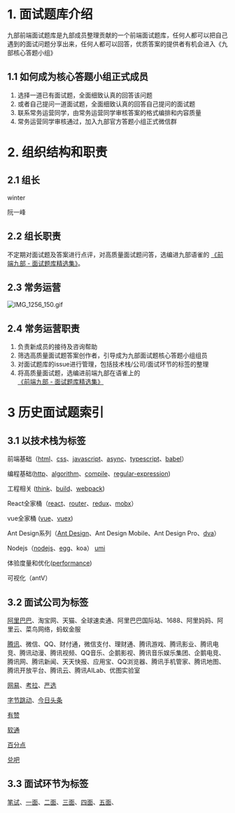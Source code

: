 # 1. 面试题库介绍

九部前端面试题库是九部成员整理贡献的一个前端面试题库，任何人都可以把自己遇到的面试问题分享出来，任何人都可以回答，优质答案的提供者有机会进入《九部核心答题小组》

## 1.1 如何成为核心答题小组正式成员

 1. 选择一道已有面试题，全面细致认真的回答该问题
 2. 或者自己提问一道面试题，全面细致认真的回答自己提问的面试题
 3. 联系常务运营同学，由常务运营同学审核答案的格式编排和内容质量
 4. 常务运营同学审核通过，加入九部官方答题小组正式微信群
 

# 2. 组织结构和职责

## 2.1 组长

winter

阮一峰


## 2.2 组长职责

不定期对面试题及答案进行点评，对高质量面试题问答，选编进九部语雀的 [《前端九部 - 面试题库精选集》](https://www.yuque.com/fe9/interview)。


## 2.3 常务运营

![IMG_1256_150.gif](https://i.loli.net/2019/05/01/5cc8f036be9d8.gif)

## 2.4 常务运营职责

1. 负责新成员的接待及咨询帮助
2. 筛选高质量面试题答案创作者，引导成为九部面试题核心答题小组组员
3. 对面试题库的issue进行管理，包括技术栈/公司/面试环节的标签的整理
4. 将高质量面试题，选编进前端九部在语雀上的 [《前端九部 - 面试题库精选集》](https://www.yuque.com/fe9/interview)




# 3 历史面试题索引

## 3.1 以技术栈为标签


前端基础（[html](https://github.com/frontend9/fe9-interview/issues?q=is%3Aissue+is%3Aopen+label%3Ahtml)、[css](https://github.com/frontend9/fe9-interview/issues?q=is%3Aissue+is%3Aopen+label%3Acss)、[javascript](https://github.com/frontend9/fe9-interview/issues?q=is%3Aissue+is%3Aopen+label%3Ajavascript)、[async](https://github.com/frontend9/fe9-interview/issues?q=is%3Aissue+is%3Aopen+label%3Aasync)、[typescript](https://github.com/frontend9/fe9-interview/issues?q=is%3Aissue+is%3Aopen+label%3Atypescript)、[babel](https://github.com/frontend9/fe9-interview/issues?q=is%3Aissue+is%3Aopen+label%3Ababel)）

编程基础([http](https://github.com/frontend9/fe9-interview/issues?q=is%3Aissue+is%3Aopen+label%3Ahttp)、[algorithm](https://github.com/frontend9/fe9-interview/issues?q=is%3Aissue+is%3Aopen+label%3Aalgorithm)、[compile](https://github.com/frontend9/fe9-interview/issues?q=is%3Aissue+is%3Aopen+label%3Acompile)、[regular-expression](https://github.com/frontend9/fe9-interview/issues?q=is%3Aissue+is%3Aopen+label%3A%22Regular+Expression%22))

工程相关 ([think](https://github.com/frontend9/fe9-interview/issues?q=is%3Aissue+is%3Aopen+label%3Athink)、[build](https://github.com/frontend9/fe9-interview/issues?q=is%3Aissue+is%3Aopen+label%3Abuild)、[webpack](https://github.com/frontend9/fe9-interview/issues?q=is%3Aissue+is%3Aopen+label%3Awebpack))

React全家桶（[react](https://github.com/frontend9/fe9-interview/issues?q=is%3Aissue+is%3Aopen+label%3Areact)、[router](https://github.com/frontend9/fe9-interview/issues?q=is%3Aissue+is%3Aopen+label%3Arouter)、[redux](https://github.com/frontend9/fe9-interview/issues?q=is%3Aissue+is%3Aopen+label%3Aredux)、[mobx](https://github.com/frontend9/fe9-interview/issues?q=is%3Aissue+is%3Aopen+label%3Amobx)）

vue全家桶 ([vue](https://github.com/frontend9/fe9-interview/issues?q=is%3Aissue+is%3Aopen+label%3Avue)、[vuex](https://github.com/frontend9/fe9-interview/issues?q=is%3Aissue+is%3Aopen+label%3Avuex))

Ant Design系列（[Ant Design](https://github.com/frontend9/fe9-interview/issues?q=is%3Aissue+is%3Aopen+label%3Aant%20design)、Ant Design Mobile、Ant Design Pro、[dva](https://github.com/frontend9/fe9-interview/issues?q=is%3Aissue+is%3Aopen+label%3Adva)）

Nodejs（[nodejs](https://github.com/frontend9/fe9-interview/issues?q=is%3Aissue+is%3Aopen+label%3Anodejs)、[egg](https://github.com/frontend9/fe9-interview/issues?q=is%3Aissue+is%3Aopen+label%3Aegg)、koa）
[umi](https://github.com/frontend9/fe9-interview/issues?q=is%3Aissue+is%3Aopen+label%3Aumi)

体验度量和优化([performance](https://github.com/frontend9/fe9-interview/issues?q=is%3Aissue+is%3Aopen+label%3Aperformance))

可视化（antV）


## 3.2 面试公司为标签

[阿里巴巴](https://github.com/frontend9/fe9-interview/labels/阿里巴巴)、淘宝网、天猫、全球速卖通、阿里巴巴国际站、1688、阿里妈妈、阿里云、菜鸟网络，蚂蚁金服 

[腾讯](https://github.com/frontend9/fe9-interview/labels/腾讯)、微信、QQ、财付通，微信支付、理财通、腾讯游戏、腾讯影业、腾讯电竞、腾讯动漫、腾讯视频、QQ音乐、企鹅影视、腾讯音乐娱乐集团、企鹅电竞、腾讯网、腾讯新闻、天天快报、应用宝、QQ浏览器、腾讯手机管家、腾讯地图、腾讯开放平台、腾讯云、腾讯AILab、优图实验室

[网易](https://github.com/frontend9/fe9-interview/labels/网易)、[考拉](https://github.com/frontend9/fe9-interview/labels/考拉)、[严选](https://github.com/frontend9/fe9-interview/labels/严选)

[字节跳动](https://github.com/frontend9/fe9-interview/labels/字节跳动)、[今日头条](https://github.com/frontend9/fe9-interview/labels/今日头条)

[有赞](https://github.com/frontend9/fe9-interview/labels/有赞)

[软通](https://github.com/frontend9/fe9-interview/labels/软通)

[百分点](https://github.com/frontend9/fe9-interview/labels/百分点)

[兑吧](https://github.com/frontend9/fe9-interview/labels/兑吧)



## 3.3 面试环节为标签


[笔试](https://github.com/frontend9/fe9-interview/labels/笔试)、[一面](https://github.com/frontend9/fe9-interview/labels/一面)、[二面](https://github.com/frontend9/fe9-interview/labels/二面)、[三面](https://github.com/frontend9/fe9-interview/labels/三面)、[四面](https://github.com/frontend9/fe9-interview/labels/四面)、[五面](https://github.com/frontend9/fe9-interview/labels/五面)、




